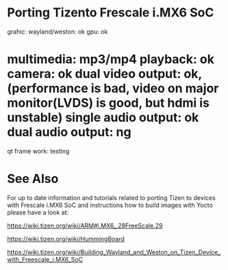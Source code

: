 Porting Tizento Frescale i.MX6 SoC
======================
grahic:
wayland/weston: ok
gpu: ok

multimedia:
mp3/mp4 playback: ok
camera: ok
dual video output: ok, (performance is bad, video on major monitor(LVDS) is good, but hdmi is unstable)
single audio output: ok
dual audio output: ng
======================

qt frame work: testing

See Also
======================
For up to date information and tutorials related to porting Tizen to devices with Frescale i.MX6 SoC and instructions how to build images with Yocto please have a look at:

https://wiki.tizen.org/wiki/ARM#i.MX6_.28FreeScale.29

https://wiki.tizen.org/wiki/HummingBoard

https://wiki.tizen.org/wiki/Building_Wayland_and_Weston_on_Tizen_Device_with_Freescale_i.MX6_SoC

